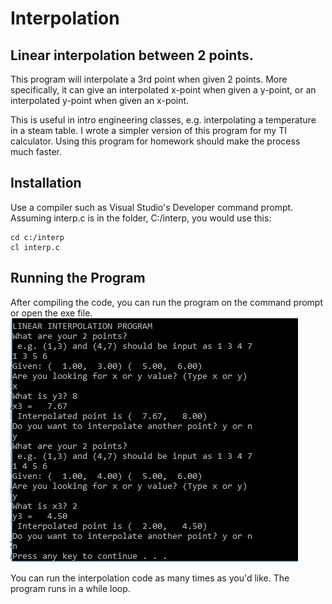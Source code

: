 # Interpolation
## Linear interpolation between 2 points.

This program will interpolate a 3rd point when given 2 points. 
More specifically, it can give an interpolated x-point when given a y-point, or an interpolated y-point when given an x-point.

This is useful in intro engineering classes, e.g. interpolating a temperature in a steam table. I wrote a simpler version of this program for my TI calculator. Using this program for homework should make the process much faster.

## Installation

Use a compiler such as Visual Studio's Developer command prompt. Assuming interp.c is in the folder, C:/interp, you would use this:
```
cd c:/interp
cl interp.c
```

## Running the Program
After compiling the code, you can run the program on the command prompt or open the exe file.
<img src="sample.jpg">

You can run the interpolation code as many times as you'd like. The program runs in a while loop.
